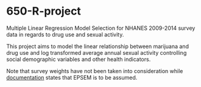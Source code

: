 # 650-R-project

Multiple Linear Regression Model Selection for NHANES 2009-2014 survey data in regards to drug use and sexual activity.

This project aims to model the linear relationship between marijuana and drug use and log transformed average annual sexual
activity controlling social demographic variables and other health indicators.

Note that survey weights have not been taken into consideration while [documentation](https://cran.r-project.org/web/packages/NHANES/NHANES.pdf) states that EPSEM is to be assumed.
